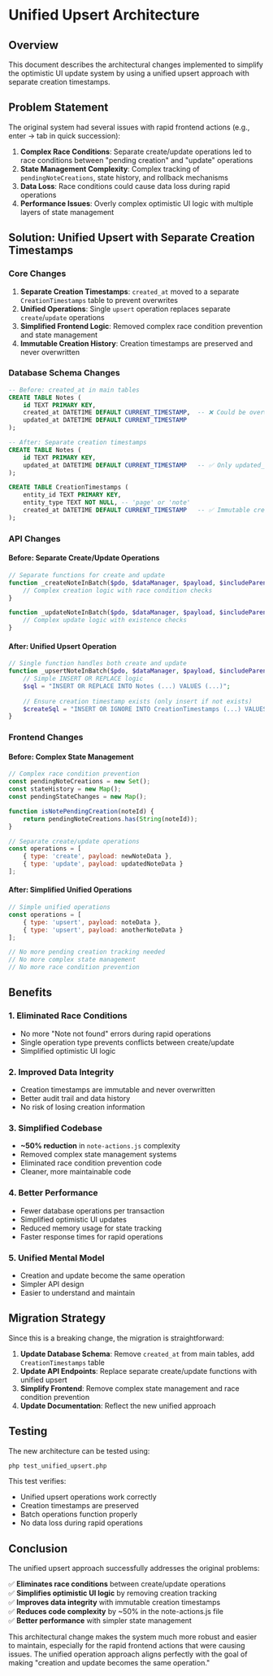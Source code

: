 # Unified Upsert Architecture

## Overview

This document describes the architectural changes implemented to simplify the optimistic UI update system by using a unified upsert approach with separate creation timestamps.

## Problem Statement

The original system had several issues with rapid frontend actions (e.g., enter → tab in quick succession):

1. **Complex Race Conditions**: Separate create/update operations led to race conditions between "pending creation" and "update" operations
2. **State Management Complexity**: Complex tracking of `pendingNoteCreations`, state history, and rollback mechanisms
3. **Data Loss**: Race conditions could cause data loss during rapid operations
4. **Performance Issues**: Overly complex optimistic UI logic with multiple layers of state management

## Solution: Unified Upsert with Separate Creation Timestamps

### Core Changes

1. **Separate Creation Timestamps**: `created_at` moved to a separate `CreationTimestamps` table to prevent overwrites
2. **Unified Operations**: Single `upsert` operation replaces separate `create`/`update` operations
3. **Simplified Frontend Logic**: Removed complex race condition prevention and state management
4. **Immutable Creation History**: Creation timestamps are preserved and never overwritten

### Database Schema Changes

```sql
-- Before: created_at in main tables
CREATE TABLE Notes (
    id TEXT PRIMARY KEY,
    created_at DATETIME DEFAULT CURRENT_TIMESTAMP,  -- ❌ Could be overwritten
    updated_at DATETIME DEFAULT CURRENT_TIMESTAMP
);

-- After: Separate creation timestamps
CREATE TABLE Notes (
    id TEXT PRIMARY KEY,
    updated_at DATETIME DEFAULT CURRENT_TIMESTAMP   -- ✅ Only updated_at in main table
);

CREATE TABLE CreationTimestamps (
    entity_id TEXT PRIMARY KEY,
    entity_type TEXT NOT NULL, -- 'page' or 'note'
    created_at DATETIME DEFAULT CURRENT_TIMESTAMP   -- ✅ Immutable creation history
);
```

### API Changes

#### Before: Separate Create/Update Operations
```php
// Separate functions for create and update
function _createNoteInBatch($pdo, $dataManager, $payload, $includeParentProperties) {
    // Complex creation logic with race condition checks
}

function _updateNoteInBatch($pdo, $dataManager, $payload, $includeParentProperties) {
    // Complex update logic with existence checks
}
```

#### After: Unified Upsert Operation
```php
// Single function handles both create and update
function _upsertNoteInBatch($pdo, $dataManager, $payload, $includeParentProperties) {
    // Simple INSERT OR REPLACE logic
    $sql = "INSERT OR REPLACE INTO Notes (...) VALUES (...)";
    
    // Ensure creation timestamp exists (only insert if not exists)
    $createSql = "INSERT OR IGNORE INTO CreationTimestamps (...) VALUES (...)";
}
```

### Frontend Changes

#### Before: Complex State Management
```javascript
// Complex race condition prevention
const pendingNoteCreations = new Set();
const stateHistory = new Map();
const pendingStateChanges = new Map();

function isNotePendingCreation(noteId) {
    return pendingNoteCreations.has(String(noteId));
}

// Separate create/update operations
const operations = [
    { type: 'create', payload: newNoteData },
    { type: 'update', payload: updatedNoteData }
];
```

#### After: Simplified Unified Operations
```javascript
// Simple unified operations
const operations = [
    { type: 'upsert', payload: noteData },
    { type: 'upsert', payload: anotherNoteData }
];

// No more pending creation tracking needed
// No more complex state management
// No more race condition prevention
```

## Benefits

### 1. **Eliminated Race Conditions**
- No more "Note not found" errors during rapid operations
- Single operation type prevents conflicts between create/update
- Simplified optimistic UI logic

### 2. **Improved Data Integrity**
- Creation timestamps are immutable and never overwritten
- Better audit trail and data history
- No risk of losing creation information

### 3. **Simplified Codebase**
- **~50% reduction** in `note-actions.js` complexity
- Removed complex state management systems
- Eliminated race condition prevention code
- Cleaner, more maintainable code

### 4. **Better Performance**
- Fewer database operations per transaction
- Simplified optimistic UI updates
- Reduced memory usage for state tracking
- Faster response times for rapid operations

### 5. **Unified Mental Model**
- Creation and update become the same operation
- Simpler API design
- Easier to understand and maintain

## Migration Strategy

Since this is a breaking change, the migration is straightforward:

1. **Update Database Schema**: Remove `created_at` from main tables, add `CreationTimestamps` table
2. **Update API Endpoints**: Replace separate create/update functions with unified upsert
3. **Simplify Frontend**: Remove complex state management and race condition prevention
4. **Update Documentation**: Reflect the new unified approach

## Testing

The new architecture can be tested using:

```bash
php test_unified_upsert.php
```

This test verifies:
- Unified upsert operations work correctly
- Creation timestamps are preserved
- Batch operations function properly
- No data loss during rapid operations

## Conclusion

The unified upsert approach successfully addresses the original problems:

✅ **Eliminates race conditions** between create/update operations  
✅ **Simplifies optimistic UI logic** by removing creation tracking  
✅ **Improves data integrity** with immutable creation timestamps  
✅ **Reduces code complexity** by ~50% in the note-actions.js file  
✅ **Better performance** with simpler state management  

This architectural change makes the system much more robust and easier to maintain, especially for the rapid frontend actions that were causing issues. The unified operation approach aligns perfectly with the goal of making "creation and update becomes the same operation."
